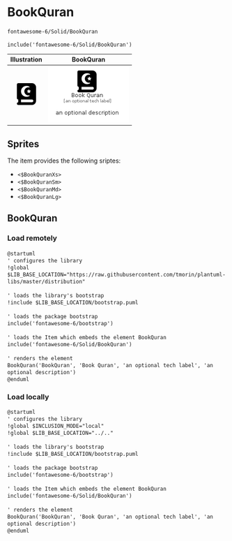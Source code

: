 # BookQuran


```text
fontawesome-6/Solid/BookQuran
```

```text
include('fontawesome-6/Solid/BookQuran')
```



| Illustration | BookQuran |
| :---: | :---: |
| ![illustration for Illustration](../../fontawesome-6/Solid/BookQuran.png) | ![illustration for BookQuran](../../fontawesome-6/Solid/BookQuran.Local.png) |



## Sprites
The item provides the following sriptes:

- `<$BookQuranXs>`
- `<$BookQuranSm>`
- `<$BookQuranMd>`
- `<$BookQuranLg>`





## BookQuran

### Load remotely
```plantuml
@startuml
' configures the library
!global $LIB_BASE_LOCATION="https://raw.githubusercontent.com/tmorin/plantuml-libs/master/distribution"

' loads the library's bootstrap
!include $LIB_BASE_LOCATION/bootstrap.puml

' loads the package bootstrap
include('fontawesome-6/bootstrap')

' loads the Item which embeds the element BookQuran
include('fontawesome-6/Solid/BookQuran')

' renders the element
BookQuran('BookQuran', 'Book Quran', 'an optional tech label', 'an optional description')
@enduml
```

### Load locally
```plantuml
@startuml
' configures the library
!global $INCLUSION_MODE="local"
!global $LIB_BASE_LOCATION="../.."

' loads the library's bootstrap
!include $LIB_BASE_LOCATION/bootstrap.puml

' loads the package bootstrap
include('fontawesome-6/bootstrap')

' loads the Item which embeds the element BookQuran
include('fontawesome-6/Solid/BookQuran')

' renders the element
BookQuran('BookQuran', 'Book Quran', 'an optional tech label', 'an optional description')
@enduml
```

